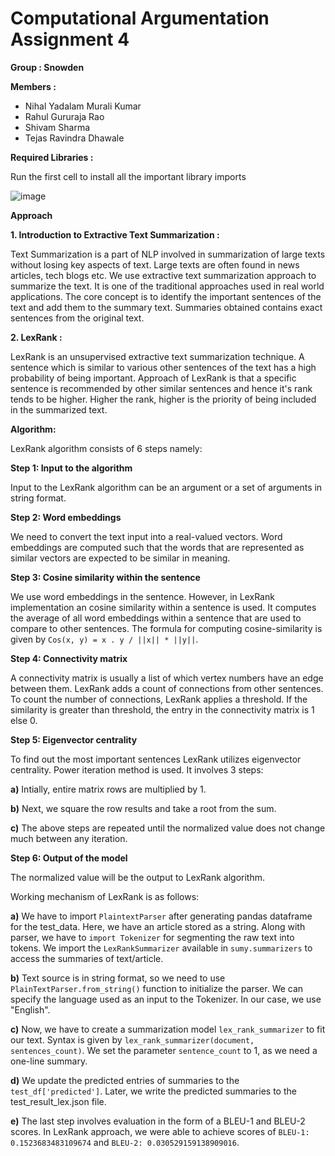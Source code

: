 # Computational Argumentation Assignment 4
**Group : Snowden**

**Members :**

* Nihal Yadalam Murali Kumar
* Rahul Gururaja Rao
* Shivam Sharma
* Tejas Ravindra Dhawale

**Required Libraries :**

Run the first cell to install all the important library imports

![image](https://user-images.githubusercontent.com/26580082/125168914-19e31580-e1a8-11eb-8d2e-687c599133b7.png)
    
**Approach**

**1. Introduction to Extractive Text Summarization :**

Text Summarization is a part of NLP involved in summarization of large texts without losing key aspects of text. Large texts are often found in news articles, tech blogs etc.
We use extractive text summarization approach to summarize the text. It is one of the traditional approaches used in real world applications. The core concept is to identify the important sentences of the text and add them to the summary text. Summaries obtained contains exact sentences from the original text.

**2. LexRank :**

LexRank is an unsupervised extractive text summarization technique. A sentence which is similar to various other sentences of the text has a high probability of being important. Approach of LexRank is that a specific sentence is recommended by other similar sentences and hence it's rank tends to be higher. Higher the rank, higher is the priority of being included in the summarized text.

**Algorithm:**

LexRank algorithm consists of 6 steps namely:

**Step 1: Input to the algorithm**

Input to the LexRank algorithm can be an argument or a set of arguments in string format.

**Step 2: Word embeddings**

We need to convert the text input into a real-valued vectors. Word embeddings are computed such that the words that are represented as similar vectors are expected to be similar in meaning.

**Step 3: Cosine similarity within the sentence**

We use word embeddings in the sentence. However, in LexRank implementation an cosine similarity within a sentence is used. It computes the average of all word embeddings within a sentence that are used to compare to other sentences. The formula for computing cosine-similarity is given by `Cos(x, y) = x . y / ||x|| * ||y||`.

**Step 4: Connectivity matrix**

A connectivity matrix is usually a list of which vertex numbers have an edge between them. LexRank adds a count of connections from other sentences. To count the number of connections, LexRank applies a threshold. If the similarity is greater than threshold, the entry in the connectivity matrix is 1 else 0.

**Step 5: Eigenvector centrality**

To find out the most important sentences LexRank utilizes eigenvector centrality. Power iteration method is used. It involves 3 steps:

**a)** Intially, entire matrix rows are  multiplied by 1.

**b)** Next, we square the row results and take a root from the sum.

**c)** The above steps are repeated until the normalized value does not change much between any iteration.

**Step 6: Output of the model**

The normalized value will be the output to LexRank algorithm.


Working mechanism of LexRank is as follows:

**a)** We have to import `PlaintextParser` after generating pandas dataframe for the test_data. Here, we have an article stored as a string. Along with parser, we have to `import Tokenizer` for segmenting the raw text into tokens. We import the `LexRankSummarizer` available in `sumy.summarizers` to access the summaries of text/article.

**b)** Text source is in string format, so we need to use `PlainTextParser.from_string()` function to initialize the parser. We can specify the language used as an input to the Tokenizer. In our case, we use "English".

**c)** Now, we have to create a summarization model `lex_rank_summarizer` to fit our text. Syntax is given by `lex_rank_summarizer(document, sentences_count)`. We set the parameter `sentence_count` to 1, as we need a one-line summary.

**d)** We update the predicted entries of summaries to the `test_df['predicted']`. Later, we write the predicted summaries to the test_result_lex.json file.

**e)** The last step involves evaluation in the form of a BLEU-1 and BLEU-2 scores. In LexRank approach, we were able to achieve scores of `BLEU-1: 0.1523683483109674` and `BLEU-2: 0.030529159138909016`.

